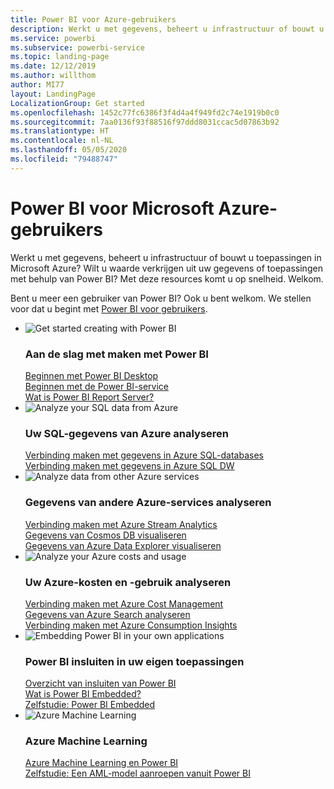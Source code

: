 ```yaml
---
title: Power BI voor Azure-gebruikers
description: Werkt u met gegevens, beheert u infrastructuur of bouwt u toepassingen in Microsoft Azure?
ms.service: powerbi
ms.subservice: powerbi-service
ms.topic: landing-page
ms.date: 12/12/2019
ms.author: willthom
author: MI77
layout: LandingPage
LocalizationGroup: Get started
ms.openlocfilehash: 1452c77fc6386f3f4d4a4f949fd2c74e1919b0c0
ms.sourcegitcommit: 7aa0136f93f88516f97ddd8031ccac5d07863b92
ms.translationtype: HT
ms.contentlocale: nl-NL
ms.lasthandoff: 05/05/2020
ms.locfileid: "79488747"
---
```

# <a name="power-bi-for-microsoft-azure-users"></a>Power BI voor Microsoft Azure-gebruikers 

Werkt u met gegevens, beheert u infrastructuur of bouwt u toepassingen in Microsoft Azure? Wilt u waarde verkrijgen uit uw gegevens of toepassingen met behulp van Power BI? Met deze resources komt u op snelheid. Welkom.

Bent u meer een gebruiker van Power BI? Ook u bent welkom. We stellen voor dat u begint met [Power BI voor gebruikers](consumer/index.yml).

<ul class="panelContent cardsF"> 
            <li> 
                  <div class="cardSize"> 
                        <div class="cardPadding"> 
                              <div class="card"> 
                                    <div class="cardImageOuter">
                                          <div class="cardImage">
                                                <img alt="Get started creating with Power BI" src="media/power-bi-creator-landing/power-bi-designer-get-started.svg" data-linktype="relative-path">
                                          </div>
                                    </div>
                                    <div class="cardText"> 
                                          <h3>Aan de slag met maken met Power BI</h3> 
                                          <p></p>
                                               <a href="desktop-what-is-desktop.md">Beginnen met Power BI Desktop</a><br/> 
                                               <a href="fundamentals/power-bi-overview.md">Beginnen met de Power BI-service</a><br/> 
                                               <a href="report-server/get-started.md">Wat is Power BI Report Server?</a>
                                    </div> 
                              </div> 
                        </div> 
                  </div> 
            </li>
            <li> 
                  <div class="cardSize"> 
                        <div class="cardPadding"> 
                              <div class="card"> 
                                    <div class="cardImageOuter">
                                          <div class="cardImage">
                                                <img alt="Analyze your SQL data from Azure" src="media/power-bi-creator-landing/power-bi-designer-transform-shape-data.svg" data-linktype="relative-path">
                                          </div>
                                    </div>
                                    <div class="cardText"> 
                                          <h3>Uw SQL-gegevens van Azure analyseren</h3> 
                                          <p></p>
                                                <a href="service-azure-sql-database-with-direct-connect.md">Verbinding maken met gegevens in Azure SQL-databases</a><br/> 
                                                <a href="service-azure-sql-data-warehouse-with-direct-connect.md">Verbinding maken met gegevens in Azure SQL DW</a> 
                                    </div> 
                              </div> 
                        </div> 
                  </div> 
            </li>
            <li> 
                  <div class="cardSize"> 
                        <div class="cardPadding"> 
                              <div class="card"> 
                                    <div class="cardImageOuter">
                                          <div class="cardImage">
                                                <img alt="Analyze data from other Azure services" src="media/power-bi-creator-landing/power-bi-designer-connect-data.svg" data-linktype="relative-path">
                                          </div>
                                    </div>
                                    <div class="cardText"> 
                                          <h3>Gegevens van andere Azure-services analyseren</h3> 
                                          <p></p>
                                                <a href="https://docs.microsoft.com/azure/stream-analytics/stream-analytics-power-bi-dashboard">Verbinding maken met Azure Stream Analytics</a><br/> 
                                                <a href="https://docs.microsoft.com/azure/cosmos-db/powerbi-visualize">Gegevens van Cosmos DB visualiseren</a><br/> 
                                                <a href="https://docs.microsoft.com/azure/data-explorer/visualize-power-bi">Gegevens van Azure Data Explorer visualiseren</a>
                                    </div> 
                              </div> 
                        </div> 
                  </div> 
            </li>
            <li> 
                  <div class="cardSize"> 
                        <div class="cardPadding"> 
                              <div class="card"> 
                                    <div class="cardImageOuter">
                                          <div class="cardImage">
                                                <img alt="Analyze your Azure costs and usage" src="media/power-bi-creator-landing/power-bi-designer-licensing.svg" data-linktype="relative-path">
                                          </div>
                                    </div>
                                    <div class="cardText"> 
                                          <h3>Uw Azure-kosten en -gebruik analyseren</h3> 
                                          <p></p>
                                                <a href="desktop-connect-azure-cost-management.md">Verbinding maken met Azure Cost Management</a><br/> 
                                                <a href="service-connect-to-azure-search.md">Gegevens van Azure Search analyseren</a><br/> 
                                                <a href="desktop-connect-azure-consumption-insights.md">Verbinding maken met Azure Consumption Insights</a>
                                    </div> 
                              </div> 
                        </div> 
                  </div> 
            </li>
            <li> 
                  <div class="cardSize"> 
                        <div class="cardPadding"> 
                              <div class="card"> 
                                    <div class="cardImageOuter">
                                          <div class="cardImage">
                                                <img alt="Embedding Power BI in your own applications" src="media/power-bi-creator-landing/power-bi-designer-modeling-data-relationships.svg" data-linktype="relative-path">
                                          </div>
                                    </div>
                                    <div class="cardText"> 
                                          <h3>Power BI insluiten in uw eigen toepassingen</h3> 
                                          <p></p>
                                                <a href="developer/embedded/embedding.md">Overzicht van insluiten van Power BI</a><br/>
                                                <a href="developer/embedded/azure-pbie-what-is-power-bi-embedded.md">Wat is Power BI Embedded?</a><br/> 
                                                <a href="developer/embedded/embed-sample-for-customers.md">Zelfstudie: Power BI Embedded </a> 
                                    </div> 
                              </div> 
                        </div> 
                  </div> 
            </li>
            <li> 
                  <div class="cardSize"> 
                        <div class="cardPadding"> 
                              <div class="card"> 
                                    <div class="cardImageOuter">
                                          <div class="cardImage">
                                                <img alt="Azure Machine Learning" src="media/power-bi-creator-landing/power-bi-designer-create-reports-visuals-dashboards.svg" data-linktype="relative-path">
                                          </div>
                                    </div>
                                    <div class="cardText"> 
                                          <h3>Azure Machine Learning</h3> 
                                          <p></p>
                                                <a href="service-machine-learning-integration.md">Azure Machine Learning en Power BI</a><br/> 
                                                <a href="service-tutorial-invoke-machine-learning-model.md">Zelfstudie: Een AML-model aanroepen vanuit Power BI</a><br/> 
                                    </div> 
                              </div> 
                        </div> 
                  </div> 
            </li>
</ul>



